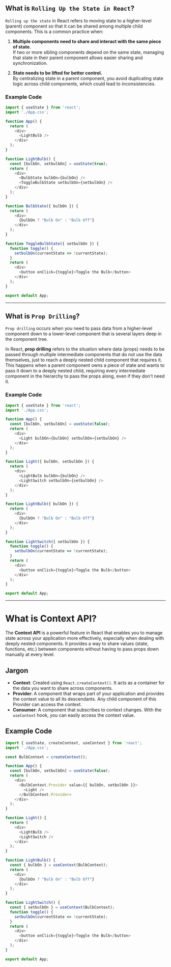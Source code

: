 ## What is `Rolling Up the State in React`?

`Rolling up the state` in React refers to moving state to a higher-level (parent) component so that it can be shared among multiple child components. This is a common practice when:

1. **Multiple components need to share and interact with the same piece of state.**  
   If two or more sibling components depend on the same state, managing that state in their parent component allows easier sharing and synchronization.

2. **State needs to be lifted for better control.**  
   By centralizing state in a parent component, you avoid duplicating state logic across child components, which could lead to inconsistencies.

### Example Code

```javascript
import { useState } from 'react';
import './App.css';

function App() {
  return (
    <div>
      <LightBulb />
    </div>
  );
}

function LightBulb() {
  const [bulbOn, setbulbOn] = useState(true);
  return (
    <div>
      <BulbState bulbOn={bulbOn} />
      <ToggleBulbState setbulbOn={setbulbOn} />
    </div>
  );
}

function BulbState({ bulbOn }) {
  return (
    <div>
      {bulbOn ? "Bulb On" : "Bulb Off"}
    </div>
  );
}

function ToggleBulbState({ setbulbOn }) {
  function toggle() {
    setbulbOn(currentState => !currentState);
  }
  return (
    <div>
      <button onClick={toggle}>Toggle the Bulb</button>
    </div>
  );
}

export default App;
```

---

## What is `Prop Drilling`?

`Prop drilling` occurs when you need to pass data from a higher-level component down to a lower-level component that is several layers deep in the component tree.  

In React, **prop drilling** refers to the situation where data (props) needs to be passed through multiple intermediate components that do not use the data themselves, just to reach a deeply nested child component that requires it. This happens when a parent component owns a piece of state and wants to pass it down to a deeply nested child, requiring every intermediate component in the hierarchy to pass the props along, even if they don't need it.

### Example Code

```javascript
import { useState } from 'react';
import './App.css';

function App() {
  const [bulbOn, setbulbOn] = useState(false);
  return (
    <div>
      <Light bulbOn={bulbOn} setbulbOn={setbulbOn} />
    </div>
  );
}

function Light({ bulbOn, setbulbOn }) {
  return (
    <div>
      <LightBulb bulbOn={bulbOn} />
      <LightSwitch setbulbOn={setbulbOn} />
    </div>
  );
}

function LightBulb({ bulbOn }) {
  return (
    <div>
      {bulbOn ? "Bulb On" : "Bulb Off"}
    </div>
  );
}

function LightSwitch({ setbulbOn }) {
  function toggle() {
    setbulbOn(currentState => !currentState);
  }
  return (
    <div>
      <button onClick={toggle}>Toggle the Bulb</button>
    </div>
  );
}

export default App;
```

---

# What is Context API?

The **Context API** is a powerful feature in React that enables you to manage state across your application more effectively, especially when dealing with deeply nested components. It provides a way to share values (state, functions, etc.) between components without having to pass props down manually at every level.

## Jargon

- **Context**: Created using `React.createContext()`. It acts as a container for the data you want to share across components.
- **Provider**: A component that wraps part of your application and provides the context value to all its descendants. Any child component of this Provider can access the context.
- **Consumer**: A component that subscribes to context changes. With the `useContext` hook, you can easily access the context value.

## Example Code

```javascript
import { useState, createContext, useContext } from 'react';
import './App.css';

const BulbContext = createContext();

function App() {
  const [bulbOn, setbulbOn] = useState(false);
  return (
    <div>
      <BulbContext.Provider value={{ bulbOn, setbulbOn }}>
        <Light />
      </BulbContext.Provider>
    </div>
  );
}

function Light() {
  return (
    <div>
      <LightBulb />
      <LightSwitch />
    </div>
  );
}

function LightBulb() {
  const { bulbOn } = useContext(BulbContext);
  return (
    <div>
      {bulbOn ? "Bulb On" : "Bulb Off"}
    </div>
  );
}

function LightSwitch() {
  const { setbulbOn } = useContext(BulbContext);
  function toggle() {
    setbulbOn(currentState => !currentState);
  }
  return (
    <div>
      <button onClick={toggle}>Toggle the Bulb</button>
    </div>
  );
}

export default App;
```
